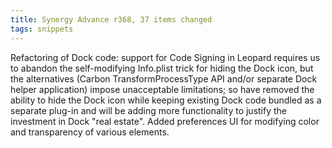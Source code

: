 ```yaml
---
title: Synergy Advance r368, 37 items changed
tags: snippets
---
```


Refactoring of Dock code: support for Code Signing in Leopard requires us to abandon the self-modifying Info.plist trick for hiding the Dock icon, but the alternatives (Carbon TransformProcessType API and/or separate Dock helper application) impose unacceptable limitations; so have removed the ability to hide the Dock icon while keeping existing Dock code bundled as a separate plug-in and will be adding more functionality to justify the investment in Dock "real estate". Added preferences UI for modifying color and transparency of various elements.
